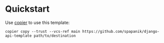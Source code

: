 # Quickstart

Use [copier] to use this template:

```shell
copier copy --trust --vcs-ref main https://github.com/spapanik/django-api-template path/to/destination
```

[copier]: https://github.com/copier-org/copier/
